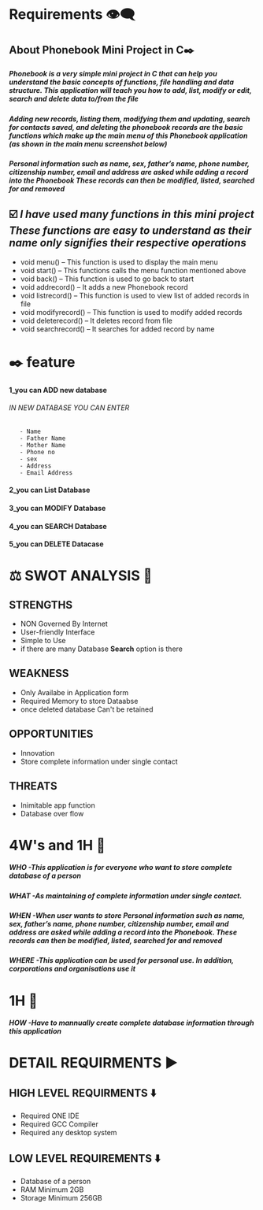 # Requirements 👁️‍🗨️

## About Phonebook Mini Project in C✒️

##### Phonebook is a very simple mini project in C that can help you understand the basic concepts of functions, file handling and data structure. This application will teach you how to add, list, modify or edit, search and delete data to/from the file

##### Adding new records, listing them, modifying them and updating, search for contacts saved, and deleting the phonebook records are the basic functions which make up the main menu of this Phonebook application (as shown in the main menu screenshot below)

##### Personal information such as name, sex, father’s name, phone number, citizenship number, email and address are asked while adding a record into the Phonebook These records can then be modified, listed, searched for and removed

 
 
 ## ☑️ *I have used many functions in this mini project These functions are easy to understand as their name only signifies their respective operations*

- void menu() – This function is used to display the main menu
- void start() – This functions calls the menu function mentioned above
- void back() – This function is used to go back to start
- void addrecord() – It adds a new Phonebook record
- void listrecord() – This function is used to view list of added records in file
- void modifyrecord() – This function is used to modify added records
- void deleterecord() – It deletes record from file
- void searchrecord() – It searches for added record by name


# ✒️ feature
 #### 1_you can **ADD** new database 
 ###### IN NEW DATABASE YOU CAN ENTER 
       - Name
       - Father Name
       - Mother Name
       - Phone no
       - sex
       - Address
       - Email Address
 #### 2_you can **List** Database
 #### 3_you can **MODIFY** Database
 #### 4_you can **SEARCH** Database
 #### 5_you can **DELETE** Datacase
 
 
       
# ⚖️ SWOT ANALYSIS 💭
## STRENGTHS
  - NON Governed By Internet
  - User-friendly Interface
  - Simple to Use
  - if there are many Database **Search** option is there
  
  
## WEAKNESS
  - Only Availabe in Application form
  - Required Memory to store Dataabse
  - once deleted database Can't be retained

## OPPORTUNITIES
  - Innovation
  - Store complete information under single contact

## THREATS
  - Inimitable app function
  - Database over flow

# 4W's and 1H 💭
##### WHO -This application is for everyone who want to store complete database of a person 
##### WHAT -As maintaining of complete information under single contact.
##### WHEN -When user wants to store Personal information such as name, sex, father’s name, phone number, citizenship number, email and address are asked while adding a record into the Phonebook. These records can then be modified, listed, searched for and removed
##### WHERE -This application can be used for personal use. In addition, corporations and organisations use it
# 1H 💭
##### HOW -Have to mannually create complete database information through this application 

# DETAIL REQUIRMENTS ▶️
## HIGH LEVEL REQUIRMENTS ⬇️
- Required ONE IDE
- Required GCC Compiler
- Required  any desktop system 
## LOW LEVEL REQUIREMENTS ⬇️
- Database of a person
- RAM Minimum 2GB
- Storage Minimum 256GB
